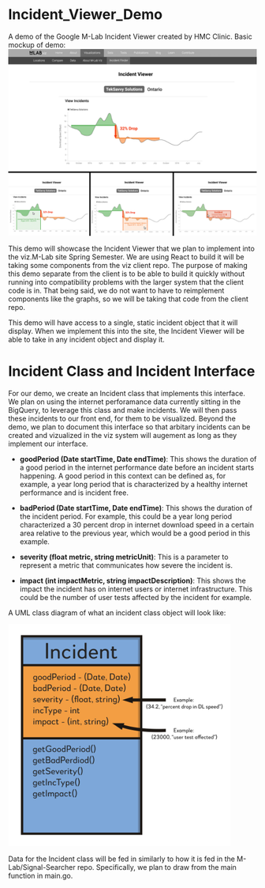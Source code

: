 
# Incident_Viewer_Demo
A demo of the Google M-Lab Incident Viewer created by HMC Clinic.
Basic mockup of demo:
  ![Basic_Demo_Mockup](images/Statement_Of_Work_Mock.png)

This demo will showcase the Incident Viewer that we plan to implement into the viz.M-Lab site Spring Semester. We are using React to build it will be taking some components from the viz client repo. The purpose of making this demo separate from the client is to be able to build it quickly without running into compatibility problems with the larger system that the client code is in. That being said, we do not want to have to reimplement components like the graphs, so we will be taking that code from the client repo.

This demo will have access to a single, static incident object that it will display. When we implement this into the site, the Incident Viewer will be able to take in any incident object and display it.



# Incident Class and Incident Interface


For our demo, we create an Incident class that implements this interface. We plan on using the internet perforamance data currently sitting in the BigQuery, to leverage this class and make incidents. We will then pass these incidents to our front end, for them to be visualized.
Beyond the demo, we plan to document this interface so that arbitary incidents can be created and vizualized in the viz system will augement as long as they implement our interface.

* **goodPeriod (Date startTime, Date endTime)**: This shows the duration of a good period in the internet performance date before an incident starts happening. A good period in this context can be defined as, for example, a year long period that is characterized by a healthy internet performance and is incident free.

* **badPeriod (Date startTime,  Date endTime)**: This shows the duration of the incident period. For example, this could be a year long period characterized a 30 percent drop in internet download speed in a certain area relative to the previous year, which would be a good period in this example.

* **severity (float metric, string metricUnit)**: This is a parameter to represent a metric that communicates how severe the incident is. 

* **impact (int impactMetric, string impactDescription)**: This shows the impact the incident has on internet users or internet infrastructure. This could be the number of user tests affected by the incident for example.


A UML class diagram of what an incident class object will look like:

  <img src="images/Incident_Class_Diagram.png" alt="Incident_Class_Diagram" width="450"/>

Data for the Incident class will be fed in similarly to how it is fed in the M-Lab/Signal-Searcher repo. Specifically, we plan to draw from the main function in main.go.
